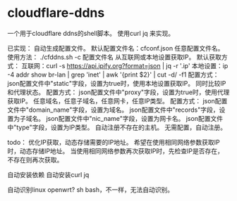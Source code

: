 # cloudflare-ddns

一个用于cloudflare ddns的shell脚本。
使用curl jq 来实现。

已实现：
自动生成配置文件。
    默认配置文件名：cfconf.json
任意配置文件名。
    使用方法：
    ./cfddns.sh -c 配置文件名
从互联网或本地设置获取IP。
    默认获取方式：
        互联网：curl -s https://api.ipify.org?format=json | jq -r '.ip'
        本地设置：ip -4 addr show br-lan | grep 'inet' | awk '{print $2}' | cut -d/ -f1
    配置方式：
        json配置文件中"static"字段，设置为true时，使用本地设置获取IP。
同时比较IP和代理状态。
    配置方式：
        json配置文件中"proxy"字段，设置为true时，使用代理获取IP。
任意域名，任意子域名，任意网卡，任意IP类型。
    配置方式：
        json配置文件中"domain_name"字段，设置为域名。
        json配置文件中"records"字段，设置为子域名。
        json配置文件中"nic_name"字段，设置为网卡名。
        json配置文件中"type"字段，设置为IP类型。
自动注册不存在的主机。
    无需配置，自动注册。

todo：
优化IP获取，动态存储需要的IP地址。
    希望在使用相同网络参数获取IP时，动态存储IP地址。
    当使用相同网络参数再次获取IP时，先检查IP是否存在，不存在则再次获取。

自动安装依赖
    自动安装curl jq

自动识别linux openwrt?
    sh bash，不一样，无法自动识别。

